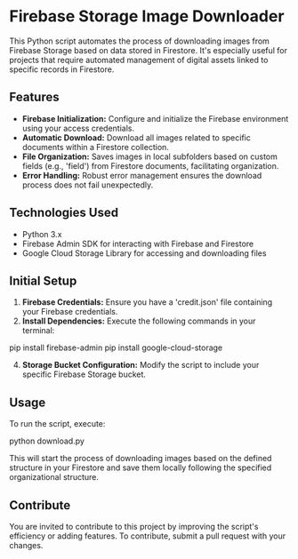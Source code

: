 # Firebase Storage Image Downloader

This Python script automates the process of downloading images from Firebase Storage based on data stored in Firestore. It's especially useful for projects that require automated management of digital assets linked to specific records in Firestore.

## Features

- **Firebase Initialization:** Configure and initialize the Firebase environment using your access credentials.
- **Automatic Download:** Download all images related to specific documents within a Firestore collection.
- **File Organization:** Saves images in local subfolders based on custom fields (e.g., 'field') from Firestore documents, facilitating organization.
- **Error Handling:** Robust error management ensures the download process does not fail unexpectedly.

## Technologies Used

- Python 3.x
- Firebase Admin SDK for interacting with Firebase and Firestore
- Google Cloud Storage Library for accessing and downloading files

## Initial Setup

1. **Firebase Credentials:** Ensure you have a 'credit.json' file containing your Firebase credentials.
2. **Install Dependencies:** Execute the following commands in your terminal:

pip install firebase-admin
pip install google-cloud-storage


4. **Storage Bucket Configuration:** Modify the script to include your specific Firebase Storage bucket.

## Usage

To run the script, execute:

python download.py

This will start the process of downloading images based on the defined structure in your Firestore and save them locally following the specified organizational structure.

## Contribute

You are invited to contribute to this project by improving the script's efficiency or adding features. To contribute, submit a pull request with your changes.
